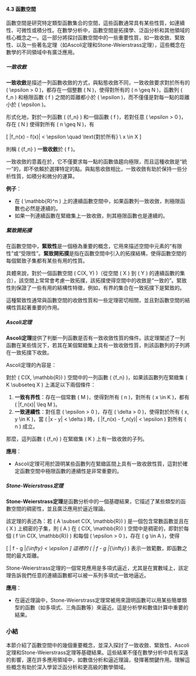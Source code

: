 #### 4.3 函數空間

函數空間是研究特定類型函數集合的空間，這些函數通常具有某些性質，如連續性、可微性或積分性。在數學分析中，函數空間是拓撲學、泛函分析和其他領域的核心概念之一。這一部分將探討函數空間中的一些重要性質，如一致收斂、緊致性、以及一些著名定理（如Ascoli定理和Stone-Weierstrass定理），這些概念在數學的不同領域中有廣泛應用。

##### 一致收斂

**一致收斂**是描述一列函數收斂的方式，與點態收斂不同，一致收斂要求對於所有的 \( \epsilon > 0 \)，都存在一個整數 \( N \)，使得對所有的 \( n \geq N \)，函數列 \( f_n \) 和極限函數 \( f \) 之間的距離都小於 \( \epsilon \)，而不僅僅是對每一點的距離小於 \( \epsilon \)。

形式化地，對於一列函數 \( \{f_n\} \) 和一個函數 \( f \)，若對任意 \( \epsilon > 0 \)，存在 \( N \) 使得對所有 \( n \geq N \)，有

\[
|f_n(x) - f(x)| < \epsilon \quad \text{對於所有} \ x \in X
\]

則稱 \( \{f_n\} \) **一致收斂**於 \( f \)。

一致收斂的意義在於，它不僅要求每一點的函數值趨向極限，而且這種收斂是“統一”的，即不依賴於選擇特定的點。與點態收斂相比，一致收斂有助於保持一些分析性質，如積分和微分的運算。

**例子**：

- 在 \( \mathbb{R}^n \) 上的連續函數空間中，如果函數列一致收斂，則極限函數也必然是連續的。
- 如果一列連續函數在緊緻集上一致收斂，則其極限函數也是連續的。

##### 緊致開拓撲

在函數空間中，**緊致性**是一個極為重要的概念，它用來描述空間中元素的“有限性”或“受限性”。**緊致開拓撲**是指在函數空間中引入的拓撲結構，使得函數空間的每個緊致子集都有某些有用的性質。

具體來說，對於一個函數空間 \( C(X, Y) \)（從空間 \( X \) 到 \( Y \) 的連續函數的集合），該空間上常常會考慮一致拓撲，該拓撲使得空間中的收斂是“一致的”。緊致性則保證了一些有用的結構性特徵，例如，有界的集合在一致拓撲下是緊致的。

這種緊致性通常與函數空間的收斂性質和一些定理密切相關，並且對函數空間的結構性質起著重要的作用。

##### Ascoli定理

**Ascoli定理**提供了判斷一列函數是否有一致收斂性質的條件。該定理闡述了一列函數在某些情況下，若其在某個緊緻集上具有一致收斂性質，則該函數列的子列將在一致拓撲下收斂。

Ascoli定理的內容是：

對於 \( C(X, \mathbb{R}) \) 空間中的一列函數 \( \{f_n\} \)，如果該函數列在緊緻集 \( K \subseteq X \) 上滿足以下兩個條件：
1. **一致有界性**：存在一個常數 \( M \)，使得對所有 \( n \)，對所有 \( x \in K \)，都有 \( |f_n(x)| \leq M \)。
2. **一致連續性**：對任意 \( \epsilon > 0 \)，存在 \( \delta > 0 \)，使得對於所有 \( x, y \in K \)，當 \( |x - y| < \delta \) 時，\( |f_n(x) - f_n(y)| < \epsilon \) 對所有 \( n \) 成立。

那麼，這列函數 \( \{f_n\} \) 在緊緻集 \( K \) 上有一致收斂的子列。

**應用**：
- Ascoli定理可用於證明某些函數列在緊緻區間上具有一致收斂性質，這對於確定函數空間中極限函數的連續性是非常重要的。

##### Stone-Weierstrass定理

**Stone-Weierstrass定理**是函數分析中的一個基礎結果，它描述了某些類型的函數空間的稠密性，並且廣泛應用於逼近理論。

該定理的表述為：若 \( A \subset C(X, \mathbb{R}) \) 是一個包含常數函數並且在 \( X \) 上稠密的子集，則 \( A \) 在 \( C(X, \mathbb{R}) \) 空間中是稠密的，即對於每個 \( f \in C(X, \mathbb{R}) \) 和每個 \( \epsilon > 0 \)，存在 \( g \in A \)，使得

\[
\| f - g \|_{\infty} < \epsilon
\]
這裡的 \( \| f - g \|_{\infty} \) 表示一致範數，即函數之間的最大距離。

Stone-Weierstrass定理的一個常見應用是多項式逼近，尤其是在實數域上，該定理告訴我們任意的連續函數都可以被一系列多項式一致地逼近。

**應用**：
- 在逼近理論中，Stone-Weierstrass定理常被用來證明函數可以用某些簡單類型的函數（如多項式、三角函數等）來逼近。這是分析學和數值計算中重要的結果。

### 小結

本節介紹了函數空間中的幾個重要概念，並深入探討了一致收斂、緊致性、Ascoli定理和Stone-Weierstrass定理等基礎結果。這些結果不僅在數學分析中具有深遠的影響，還在許多應用領域中，如數值分析和逼近理論，發揮著關鍵作用。理解這些概念有助於深入學習泛函分析和更高級的數學領域。
